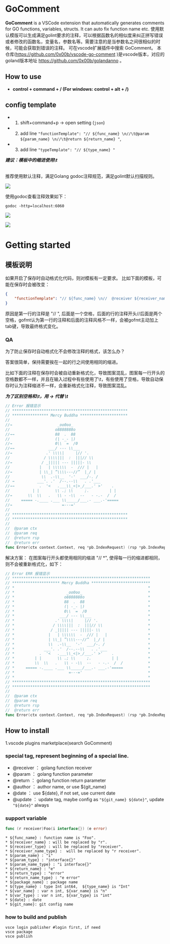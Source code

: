 # GoComment

<!-- Plugin description -->
**GoComment** is a VSCode extension that automatically generates comments for GO functions, variables, structs. It can auto fix function name etc.
使用默认模版可以生成满足golint要求的注释，可以根据函数名的相似度来纠正拼写错误或者修改的函数名，变量名，参数名等。需要注意的是当参数名之间很相似的时候，可能会获取到错误的注释。
可在vscode扩展插件中搜索 GoComment。
本仓库(https://github.com/0x00b/vscode-go-comment
)是vscode版本，对应的goland版本地址 https://github.com/0x00b/golandanno 。
<br/>

## <t1>How to use</t1>
+ **control + command + / (For windows: control + alt + /)**
   
## config template
+ 1. shift+command+p -> open setting (`json`)
+ 2. add line `"functionTemplate": "// ${func_name} \n//\t@param ${param_name} \n//\t@return ${return_name} "`,
+ 3. add line `"typeTemplate": "// ${type_name} "` 

***建议：模板中的缩进使用\t***

<br/>
推荐使用默认注释，满足Golang godoc注释规范，满足golint默认扫描规则。<br/>

![](resources/intro.gif)

使用godoc查看注释效果如下：

```shell
godoc -http=localhost:6060
```
![](resources/img_1.png)

![](resources/godoc.gif)


<!-- Plugin description end -->
 
# Getting started

## 模板说明
如果开启了保存时自动格式化代码，则对模板有一定要求。
比如下面的模板，可能在保存时会被改变：
```json
{
    "functionTemplate": "// ${func_name} \n//  @receiver ${receiver_name} \n//  @param ${param_name} \n//  @return ${return_name} \n//  @author ${git_name} \n//  @date ${date}",
}
```
原因是第一行的注释是 "// ", 后面是一个空格，后面的行的注释开头//后面是两个空格，gofmt认为第一行的注释和后面的注释风格不一样，会被gofmt主动加上tab键，导致最终格式变化。

### QA 
为了防止保存时自动格式化不会修改注释的格式，该怎么办？

答案很简单，保持需要挨在一起的行之间使用相同的缩进。

比如下面的注释在保存时会被自动重新格式化，导致图案混乱，图案每一行开头的空格数都不一样，并且在输入过程中有些使用了\t，有些使用了空格，导致自动保存时认为注释缩进不一样，会重新格式化注释，导致图案混乱。

***为了区别空格和\t，用 → 代替 \t***

```go
// Error 报错显示
// ***************************************************
// **************** Mercy Buddha *********************
//
//→                    _oo0oo_
//                    o8888888o
//→→	              88  .  88
//	                  (| -_- |)
//→                   0\\  =  /0
//→→	           ___/ --- \\___
//→	              .' \\\\|     |// '.
//               / \\\\|||  :  |||// \\
//→	            / _||||| --- |||||- \\
//             |   | \\\\\\  -  /// |   |
//→	           | \\_| ”\\\\---//”  |_/ |
//	            \\  .-\\__  '-'  ___/-. /
// →          ___'. .'  /--.--\\   . .'___
//→→	       .  '<   .___\\_<|>_/___.' >'    .
//	        | |       \\ .; \\     ;.         | |
//→	      \\  \\   .   \\ - -\\  --   - -.-  /  /
//	   ===== -.____ .___ \\_____/___.- ___.-'=====
//→	                     =---='
//
// ***************************************************
// ***************************************************
//
//	@param ctx
//	@param req
//	@return rsp
//	@return err
func Error(ctx context.Context, req *pb.IndexRequest) (rsp *pb.IndexReply, err error)
```

解决方案：
在图案每行开头都使用相同的缩进 "// *", 使得每一行的缩进都相同，则不会被重新格式化，如下：
```go
// Error ERR 报错显示
// *************************************************************
// ********************* Mercy Buddha **************************
// *                                                           *
// *                       _oo0oo_                             *
// *                      o8888888o                            *
// *                      88  .  88                            *
// *                      (| -_- |)                            *
// *                      0\\  =  /0                           *
// *                    ___/ --- \\___                         *
// *                  .' \\\\|     |// '.                      *
// *                 / \\\\|||  :  |||// \\                    *
// *                / _||||| --- |||||- \\                     *
// *               |   | \\\\\\  -  /// |   |                  *
// *               | \\_| ”\\\\---//”  |_/ |                   *
// *               \\  .-\\__  '-'  ___/-. /                   *
// *             ___'. .'  /--.--\\   . .'___                  *
// *           .  '<   .___\\_<|>_/___.' >'    .               *
// *         | |       \\ .; \\     ;.         | |             *
// *         \\  \\   .   \\ - -\\  --   - -.-  /  /           *
// *     ===== -.____ .___ \\_____/___.- ___.-'=====           *
// *                        =---='                             *
// *                                                           *
// *************************************************************
// *************************************************************
//
//	@param ctx
//	@param req
//	@return rsp
//	@return err
func Error(ctx context.Context, req *pb.IndexRequest) (rsp *pb.IndexReply, err error)
```

## How to install
1.vscode plugins marketplace(search GoComment)

### special tag, represent beginning of a special line.
* @receiver ： golang function receiver
* @param ： golang function parameter 
* @return ： golang function return parameter
* @author ： author name, or use ${git_name}
* @date ： use ${date}, if not set, use current date
* @update ： update tag, maybe config as `"${git_name} ${date}"`, update `"${date}"` always

### support variable
```go
func (r receiver)Foo(i interface{}) (e error)
```
```
* ${func_name} : function name is "Foo".
* ${receiver_name} : will be replaced by "r".
* ${receiver_type} : will be replaced by "receiver".
* ${receiver_name_type} :  will be replaced by "r receiver".
* ${param_name} : "i"
* ${param_type} : "interface{}"
* ${param_name_type} : "i interface{}"
* ${return_name} : "e"
* ${return_type} : "error"
* ${return_name_type} : "e error"
* ${package_name} : package name
* ${type_name} : type Int int64,  ${type_name} is "Int"
* ${var_name} : var n int, ${var_name} is "n"
* ${var_type} : var n int, ${var_type} is "int"
* ${date} : date
* ${git_name}: git config name
```

### how to build and publish
```shell
vsce login publisher #login first, if need
vsce package
vsce publish
```
